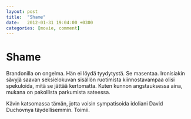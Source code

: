 ```yaml
---
layout: post
title:  "Shame"
date:   2012-01-31 19:04:00 +0300
categories: [movie, comment]
---
```


# Shame

Brandonilla on ongelma. Hän ei löydä tyydytystä. Se masentaa. Ironisiakin sävyjä saavan seksielokuvan sisällön ruotimista kiinnostavampaa olisi spekuloida, mitä se jättää kertomatta. Kuten kunnon angstauksessa aina, mukana on pakollista parkumista sateessa.

Kävin katsomassa tämän, jotta voisin sympatisoida idoliani David Duchovnya täydellisemmin. Toimii.

[//]: # "http://www.imdb.com/title/tt1723811/"
